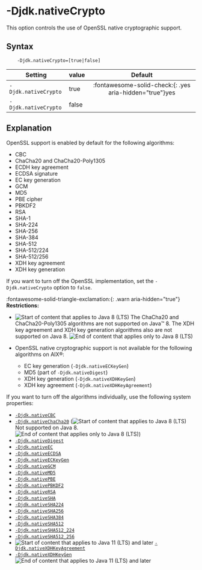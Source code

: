 <!--
* Copyright (c) 2017, 2025 IBM Corp. and others
*
* This program and the accompanying materials are made
* available under the terms of the Eclipse Public License 2.0
* which accompanies this distribution and is available at
* https://www.eclipse.org/legal/epl-2.0/ or the Apache
* License, Version 2.0 which accompanies this distribution and
* is available at https://www.apache.org/licenses/LICENSE-2.0.
*
* This Source Code may also be made available under the
* following Secondary Licenses when the conditions for such
* availability set forth in the Eclipse Public License, v. 2.0
* are satisfied: GNU General Public License, version 2 with
* the GNU Classpath Exception [1] and GNU General Public
* License, version 2 with the OpenJDK Assembly Exception [2].
*
* [1] https://www.gnu.org/software/classpath/license.html
* [2] https://openjdk.org/legal/assembly-exception.html
*
* SPDX-License-Identifier: EPL-2.0 OR Apache-2.0 OR GPL-2.0-only WITH Classpath-exception-2.0 OR GPL-2.0-only WITH OpenJDK-assembly-exception-1.0
-->

# -Djdk.nativeCrypto

This option controls the use of OpenSSL native cryptographic support.


## Syntax

        -Djdk.nativeCrypto=[true|false]

| Setting              | value    | Default                                                                        |
|----------------------|----------|:------------------------------------------------------------------------------:|
| `-Djdk.nativeCrypto` | true     | :fontawesome-solid-check:{: .yes aria-hidden="true"}<span class="sr-only">yes</span> |
| `-Djdk.nativeCrypto` | false    |                                                                                |

## Explanation

OpenSSL support is enabled by default for the following algorithms:

- CBC
- ChaCha20 and ChaCha20-Poly1305
- ECDH key agreement
- ECDSA signature
- EC key generation
- GCM
- MD5
- PBE cipher
- PBKDF2
- RSA
- SHA-1
- SHA-224
- SHA-256
- SHA-384
- SHA-512
- SHA-512/224
- SHA-512/256
- XDH key agreement
- XDH key generation

If you want to turn off the OpenSSL implementation, set the `-Djdk.nativeCrypto` option to `false`.

:fontawesome-solid-triangle-exclamation:{: .warn aria-hidden="true"} **Restrictions:**

- ![Start of content that applies to Java 8 (LTS)](cr/java8.png) The ChaCha20 and ChaCha20-Poly1305 algorithms are not supported on Java&trade; 8. The XDH key agreement and XDH key generation algorithms also are not supported on Java 8. ![End of content that applies only to Java 8 (LTS)](cr/java_close_lts.png)
- OpenSSL native cryptographic support is not available for the following algorithms on AIX&reg;:

    - EC key generation (`-Djdk.nativeECKeyGen`)
    - MD5 (part of `-Djdk.nativeDigest`)
    - XDH key generation (`-Djdk.nativeXDHKeyGen`)
    - XDH key agreement (`-Djdk.nativeXDHKeyAgreement`)

If you want to turn off the algorithms individually, use the following system properties:

- [`-Djdk.nativeCBC`](djdknativecbc.md)
- [`-Djdk.nativeChaCha20`](djdknativechacha20.md) (![Start of content that applies to Java 8 (LTS)](cr/java8.png) Not supported on Java 8. ![End of content that applies only to Java 8 (LTS)](cr/java_close_lts.png))
- [`-Djdk.nativeDigest`](djdknativedigest.md)
- [`-Djdk.nativeEC`](djdknativeec.md)
- [`-Djdk.nativeECDSA`](djdknativeecdsa.md)
- [`-Djdk.nativeECKeyGen`](djdknativeeckeygen.md)
- [`-Djdk.nativeGCM`](djdknativegcm.md)
- [`-Djdk.nativeMD5`](djdknativemd5.md)
- [`-Djdk.nativePBE`](djdknativepbe.md)
- [`-Djdk.nativePBKDF2`](djdknativepbkdf2.md)
- [`-Djdk.nativeRSA`](djdknativersa.md)
- [`-Djdk.nativeSHA`](djdknativesha.md)
- [`-Djdk.nativeSHA224`](djdknativesha224.md)
- [`-Djdk.nativeSHA256`](djdknativesha256.md)
- [`-Djdk.nativeSHA384`](djdknativesha384.md)
- [`-Djdk.nativeSHA512`](djdknativesha512.md)
- [`-Djdk.nativeSHA512_224`](djdknativesha512_224.md)
- [`-Djdk.nativeSHA512_256`](djdknativesha512_256.md)
- ![Start of content that applies to Java 11 (LTS) and later](cr/java11plus.png) [`-Djdk.nativeXDHKeyAgreement`](djdknativexdhkeyagreement.md)
- [`-Djdk.nativeXDHKeyGen`](djdknativexdhkeygen.md) ![End of content that applies to Java 11 (LTS) and later](cr/java_close_lts.png)

<!-- ==== END OF TOPIC ==== djdknativecrypto.md ==== -->
